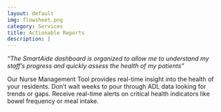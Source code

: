 ```yaml
---
layout: default
img: flowsheet.png
category: Services
title: Actionable Reports
description: |
---
```

*“The SmartAide dashboard is organized to allow me to understand my staff’s progress and quickly assess the health of my patients”*


Our Nurse Management Tool provides real-time insight into the health of your residents. Don’t wait weeks to pour through ADL data looking for trends or gaps. Receive real-time alerts on critical health indicators like bowel frequency or meal intake.
